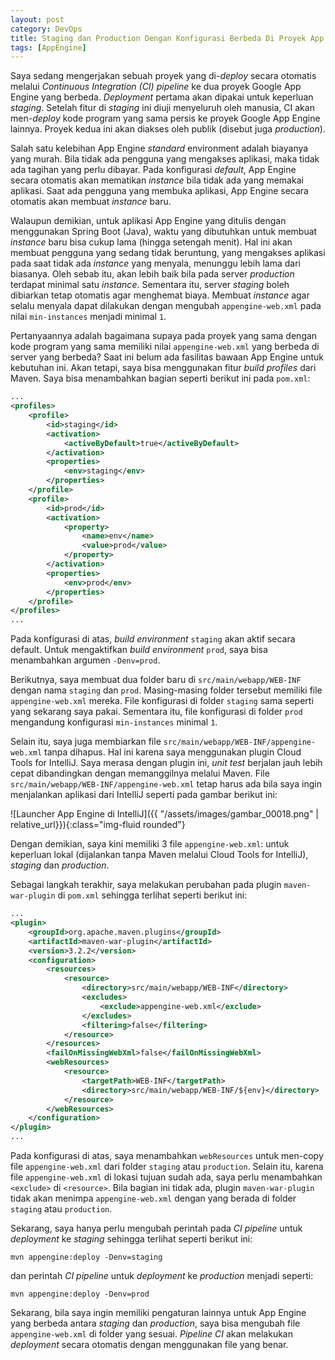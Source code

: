 ```yaml
---
layout: post
category: DevOps
title: Staging dan Production Dengan Konfigurasi Berbeda Di Proyek App Engine Yang Sama
tags: [AppEngine]
---
```


Saya sedang mengerjakan sebuah proyek yang di-*deploy* secara otomatis melalui *Continuous Integration (CI) pipeline* ke dua proyek Google App Engine yang berbeda.  *Deployment* pertama akan dipakai untuk keperluan *staging*.  Setelah fitur  di *staging* ini diuji menyeluruh oleh manusia, CI akan men-*deploy* kode program yang sama persis ke proyek Google App Engine lainnya.  Proyek kedua ini akan diakses oleh publik (disebut juga *production*).

Salah satu kelebihan App Engine *standard* environment adalah biayanya yang murah.  Bila tidak ada pengguna yang mengakses aplikasi, maka tidak ada tagihan yang perlu dibayar.  Pada konfigurasi *default*, App Engine secara otomatis akan mematikan *instance* bila tidak ada yang memakai aplikasi.  Saat ada pengguna yang membuka aplikasi, App Engine secara otomatis akan membuat *instance* baru.

Walaupun demikian, untuk aplikasi App Engine yang ditulis dengan menggunakan Spring Boot (Java), waktu yang dibutuhkan untuk membuat *instance* baru bisa cukup lama (hingga setengah menit).  Hal ini akan membuat pengguna yang sedang tidak beruntung, yang mengakses aplikasi pada saat tidak ada *instance* yang menyala, menunggu lebih lama dari biasanya.  Oleh sebab itu, akan lebih baik bila pada server *production* terdapat minimal satu *instance*.  Sementara itu, server *staging* boleh dibiarkan tetap otomatis agar menghemat biaya.  Membuat *instance* agar selalu menyala dapat dilakukan dengan mengubah `appengine-web.xml` pada nilai `min-instances` menjadi minimal `1`.

Pertanyaannya adalah bagaimana supaya pada proyek yang sama dengan kode program yang sama memiliki nilai `appengine-web.xml` yang berbeda di server yang berbeda?  Saat ini belum ada fasilitas bawaan App Engine untuk kebutuhan ini.  Akan tetapi, saya bisa menggunakan fitur *build profiles* dari Maven.  Saya bisa menambahkan bagian seperti berikut ini pada `pom.xml`:

```xml
...
<profiles>
    <profile>
        <id>staging</id>
        <activation>
            <activeByDefault>true</activeByDefault>
        </activation>
        <properties>
            <env>staging</env>
        </properties>
    </profile>
    <profile>
        <id>prod</id>
        <activation>
            <property>
                <name>env</name>
                <value>prod</value>
            </property>
        </activation>
        <properties>
            <env>prod</env>
        </properties>
    </profile>
</profiles>
...
```

Pada konfigurasi di atas, *build environment* `staging` akan aktif secara default.  Untuk mengaktifkan *build environment* `prod`, saya bisa menambahkan argumen `-Denv=prod`.

Berikutnya, saya membuat dua folder baru di `src/main/webapp/WEB-INF` dengan nama `staging` dan `prod`. Masing-masing folder tersebut memiliki file `appengine-web.xml` mereka.  File konfigurasi di folder `staging` sama seperti yang sekarang saya pakai.  Sementara itu, file konfigurasi di folder `prod` mengandung konfigurasi `min-instances` minimal `1`.

Selain itu, saya juga membiarkan file `src/main/webapp/WEB-INF/appengine-web.xml` tanpa dihapus.  Hal ini karena saya menggunakan plugin Cloud Tools for IntelliJ.  Saya merasa dengan plugin ini, *unit test* berjalan jauh lebih cepat dibandingkan dengan memanggilnya melalui Maven. File `src/main/webapp/WEB-INF/appengine-web.xml` tetap harus ada bila saya ingin menjalankan aplikasi dari IntelliJ seperti pada gambar berikut ini:

![Launcher App Engine di IntelliJ]({{ "/assets/images/gambar_00018.png" | relative_url}}){:class="img-fluid rounded"}

Dengan demikian, saya kini memiliki 3 file `appengine-web.xml`: untuk keperluan lokal (dijalankan tanpa Maven melalui Cloud Tools for IntelliJ), *staging* dan *production*.

Sebagai langkah terakhir, saya melakukan perubahan pada plugin `maven-war-plugin` di `pom.xml` sehingga terlihat seperti berikut ini:

```xml
...
<plugin>
    <groupId>org.apache.maven.plugins</groupId>
    <artifactId>maven-war-plugin</artifactId>
    <version>3.2.2</version>
    <configuration>
        <resources>
            <resource>
                <directory>src/main/webapp/WEB-INF</directory>
                <excludes>
                    <exclude>appengine-web.xml</exclude>
                </excludes>
                <filtering>false</filtering>
            </resource>
        </resources>
        <failOnMissingWebXml>false</failOnMissingWebXml>
        <webResources>
            <resource>
                <targetPath>WEB-INF</targetPath>
                <directory>src/main/webapp/WEB-INF/${env}</directory>
            </resource>
        </webResources>
    </configuration>
</plugin>
...

```

Pada konfigurasi di atas, saya menambahkan `webResources` untuk men-copy file `appengine-web.xml` dari folder `staging` atau `production`.  Selain itu, karena file `appengine-web.xml` di lokasi tujuan sudah ada, saya perlu menambahkan `<exclude>` di `<resource>`.  Bila bagian ini tidak ada, plugin `maven-war-plugin` tidak akan menimpa `appengine-web.xml` dengan yang berada di folder `staging` atau `production`.

Sekarang, saya hanya perlu mengubah perintah pada *CI pipeline* untuk *deployment* ke *staging* sehingga terlihat seperti berikut ini:

```
mvn appengine:deploy -Denv=staging
```

dan perintah *CI pipeline* untuk *deployment* ke *production* menjadi seperti:

```
mvn appengine:deploy -Denv=prod
```

Sekarang, bila saya ingin memiliki pengaturan lainnya untuk App Engine yang berbeda antara *staging* dan *production*, saya bisa mengubah file `appengine-web.xml` di folder yang sesuai.  *Pipeline CI* akan melakukan *deployment* secara otomatis dengan menggunakan file yang benar.